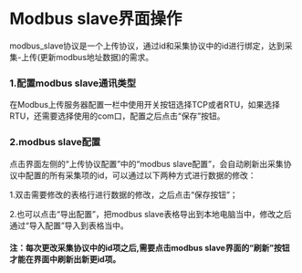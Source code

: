 # Modbus slave界面操作

modbus\_slave协议是一个上传协议，通过id和采集协议中的id进行绑定，达到采集-上传\(更新modbus地址数据\)的需求。

### 1.配置modbus slave通讯类型

在Modbus上传服务器配置一栏中使用开关按钮选择TCP或者RTU，如果选择RTU，还需要选择使用的com口，配置之后点击“保存”按钮。

### 2.modbus slave配置

点击界面左侧的“上传协议配置”中的“modbus slave配置”，会自动刷新出采集协议中配置的所有采集项的id，可以通过以下两种方式进行数据的修改：

1.双击需要修改的表格行进行数据的修改，之后点击“保存按钮”；

2.也可以点击“导出配置”，把modbus slave表格导出到本地电脑当中，修改之后通过“导入配置”导入到表格当中。

#### 注：每次更改采集协议中的id项之后,需要点击modbus slave界面的“刷新”按钮才能在界面中刷新出新更id项。




